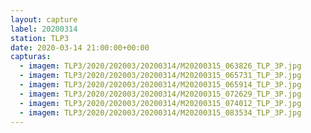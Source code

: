 ```yaml
---
layout: capture
label: 20200314
station: TLP3
date: 2020-03-14 21:00:00+00:00
capturas:
  - imagem: TLP3/2020/202003/20200314/M20200315_063826_TLP_3P.jpg
  - imagem: TLP3/2020/202003/20200314/M20200315_065731_TLP_3P.jpg
  - imagem: TLP3/2020/202003/20200314/M20200315_065914_TLP_3P.jpg
  - imagem: TLP3/2020/202003/20200314/M20200315_072629_TLP_3P.jpg
  - imagem: TLP3/2020/202003/20200314/M20200315_074012_TLP_3P.jpg
  - imagem: TLP3/2020/202003/20200314/M20200315_083534_TLP_3P.jpg
---
```

